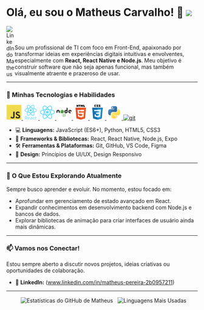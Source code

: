 # Olá, eu sou o Matheus Carvalho! 👋 <img src="https://media.giphy.com/media/hvRJCLFzcasrR4ia7z/giphy.gif" width="25px">

<a href="https://www.linkedin.com/in/YOUR_LINKEDIN_PROFILE_HERE/" target="_blank">
  <img align="left" alt="LinkedIn do Matheus" width="22px" src="https://cdn.jsdelivr.net/npm/simple-icons@v3/icons/linkedin.svg" />
</a>
<br />
<br />

Sou um profissional de TI com foco em Front-End, apaixonado por transformar ideias em experiências digitais intuitivas e envolventes, especialmente com **React, React Native e Node.js**. Meu objetivo é construir software que não seja apenas funcional, mas também visualmente atraente e prazeroso de usar.

---

### 🚀 Minhas Tecnologias e Habilidades

<p align="left">
  <a href="https://developer.mozilla.org/en-US/docs/Web/JavaScript" target="_blank" rel="noreferrer">
    <img src="https://raw.githubusercontent.com/devicons/devicon/master/icons/javascript/javascript-original.svg" alt="javascript" width="40" height="40"/>
  </a>
  <a href="https://reactjs.org/" target="_blank" rel="noreferrer">
    <img src="https://raw.githubusercontent.com/devicons/devicon/master/icons/react/react-original-wordmark.svg" alt="react" width="40" height="40"/>
  </a>
  <a href="https://reactnative.dev/" target="_blank" rel="noreferrer">
    <img src="https://raw.githubusercontent.com/devicons/devicon/master/icons/react/react-original.svg" alt="reactnative" width="40" height="40"/>
  </a>
  <a href="https://nodejs.org" target="_blank" rel="noreferrer">
    <img src="https://raw.githubusercontent.com/devicons/devicon/master/icons/nodejs/nodejs-original-wordmark.svg" alt="nodejs" width="40" height="40"/>
  </a>
  <a href="https://developer.mozilla.org/en-US/docs/Web/HTML" target="_blank" rel="noreferrer">
    <img src="https://raw.githubusercontent.com/devicons/devicon/master/icons/html5/html5-original-wordmark.svg" alt="html5" width="40" height="40"/>
  </a>
  <a href="https://developer.mozilla.org/en-US/docs/Web/CSS" target="_blank" rel="noreferrer">
    <img src="https://raw.githubusercontent.com/devicons/devicon/master/icons/css3/css3-original-wordmark.svg" alt="css3" width="40" height="40"/>
  </a>
  <a href="https://www.python.org" target="_blank" rel="noreferrer">
    <img src="https://raw.githubusercontent.com/devicons/devicon/master/icons/python/python-original.svg" alt="python" width="40" height="40"/>
  </a>
  <a href="https://git-scm.com/" target="_blank" rel="noreferrer">
    <img src="https://www.vectorlogo.zone/logos/git-scm/git-scm-icon.svg" alt="git" width="40" height="40"/>
  </a>
 
</p>

- 💻 **Linguagens:** JavaScript (ES6+), Python, HTML5, CSS3
- 🔧 **Frameworks & Bibliotecas:** React, React Native, Node.js, Expo 
- 🛠️ **Ferramentas & Plataformas:** Git, GitHub, VS Code, Figma
- 🎨 **Design:** Princípios de UI/UX, Design Responsivo

---

### 🌱 O Que Estou Explorando Atualmente

Sempre busco aprender e evoluir. No momento, estou focado em:
- Aprofundar em gerenciamento de estado avançado em React.
- Expandir conhecimentos em desenvolvimento backend com Node.js e bancos de dados.
- Explorar bibliotecas de animação para criar interfaces de usuário ainda mais dinâmicas.

---

### 📫 Vamos nos Conectar!

Estou sempre aberto a discutir novos projetos, ideias criativas ou oportunidades de colaboração.
- 🔗 **LinkedIn:** (www.linkedin.com/in/matheus-pereira-2b0957211)

---
<p align="center">
  &nbsp;
  <img align="center" src="https://github-readme-stats.vercel.app/api?username=matheuscarp123&show_icons=true&locale=pt-br&theme=radical&hide_border=true&count_private=true" alt="Estatísticas do GitHub de Matheus" />
  &nbsp;
  <img align="center" src="https://github-readme-stats.vercel.app/api/top-langs/?username=matheuscarp123&layout=compact&locale=pt-br&theme=radical&hide_border=true" alt="Linguagens Mais Usadas" />
</p>
